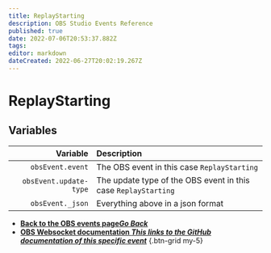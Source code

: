 ```yaml
---
title: ReplayStarting
description: OBS Studio Events Reference
published: true
date: 2022-07-06T20:53:37.882Z
tags:
editor: markdown
dateCreated: 2022-06-27T20:02:19.267Z
---
```


# ReplayStarting

## Variables

| Variable | Description |
|---------:|:------------|
| `obsEvent.event` | The OBS event in this case `ReplayStarting`
| `obsEvent.update-type` | The update type of the OBS event in this case `ReplayStarting`
| `obsEvent._json` | Everything above in a json format

- [<i class="mdi mdi-chevron-left"></i>**Back to the OBS events page*Go Back***](/en/Broadcasters/OBS/Events)
- [<i class="mdi mdi-github"></i> **OBS Websocket documentation *This links to the GitHub documentation of this specific event***](https://github.com/obsproject/obs-websocket/blob/4.x-current/docs/generated/protocol.md#replaystarting)
{.btn-grid my-5}
